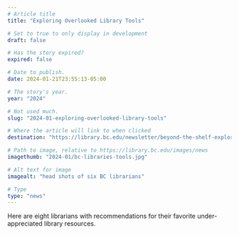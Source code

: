 ```yaml
---
# Article title
title: "Exploring Overlooked Library Tools"

# Set to true to only display in development
draft: false

# Has the story expired?
expired: false

# Date to publish. 
date: 2024-01-21T23:55:13-05:00

# The story's year.
year: "2024"

# Not used much.
slug: "2024-01-exploring-overlooked-library-tools"

# Where the article will link to when clicked
destination: "https://library.bc.edu/newsletter/beyond-the-shelf-exploring-overlooked-library-tools/"

# Path to image, relative to https://library.bc.edu/images/news
imagethumb: "2024-01/bc-libraries-tools.jpg"

# Alt text for image
imagealt: "head shots of six BC librarians"

# Type
type: "news"
---
```


Here are eight librarians with recommendations for their favorite under-appreciated library resources.
